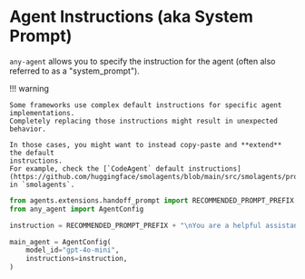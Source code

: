 # Agent Instructions (aka System Prompt)

`any-agent` allows you to specify the instruction for the agent (often also referred to as a "system_prompt").

!!! warning

    Some frameworks use complex default instructions for specific agent implementations.
    Completely replacing those instructions might result in unexpected behavior.

    In those cases, you might want to instead copy-paste and **extend** the default
    instructions.
    For example, check the [`CodeAgent` default instructions](https://github.com/huggingface/smolagents/blob/main/src/smolagents/prompts/code_agent.yaml) in `smolagents`.


```python
from agents.extensions.handoff_prompt import RECOMMENDED_PROMPT_PREFIX
from any_agent import AgentConfig

instruction = RECOMMENDED_PROMPT_PREFIX + "\nYou are a helpful assistant that can navigate the web."

main_agent = AgentConfig(
    model_id="gpt-4o-mini",
    instructions=instruction,
)
```
